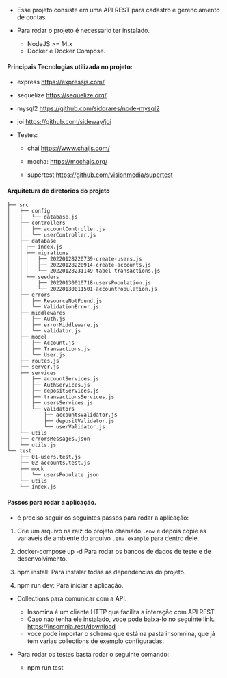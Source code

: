 - Esse projeto consiste em uma API REST para cadastro e gerenciamento de contas.

- Para rodar o projeto é necessario ter instalado.

  - NodeJS >= 14.x
  - Docker e Docker Compose.

#### Principais Tecnologias utilizada no projeto:

- express
  https://expressjs.com/

- sequelize
  https://sequelize.org/

- mysql2
  https://github.com/sidorares/node-mysql2

- joi
  https://github.com/sideway/joi

- Testes:

  - chai
    https://www.chaijs.com/

  - mocha:
    https://mochajs.org/

  - supertest
    https://github.com/visionmedia/supertest

#### Arquitetura de diretorios do projeto

```
├── src
│   ├── config
│   │   └── database.js
│   ├── controllers
│   │   ├── accountController.js
│   │   └── userController.js
│   ├── database
│   │ ├── index.js
│   │ ├── migrations
│   │ │   ├── 20220128220739-create-users.js
│   │ │   ├── 20220128220914-create-accounts.js
│   │ │   └── 20220128231149-tabel-transactions.js
│   │ └── seeders
│   │     ├── 20220130010718-usersPopulation.js
│   │     └── 20220130011501-accountPopulation.js
│   ├── errors
│   │   ├── ResourceNotFound.js
│   │   └── ValidationError.js
│   ├── middlewares
│   │   ├── Auth.js
│   │   ├── errorMiddleware.js
│   │   └── validator.js
│   ├── model
│   │   ├── Account.js
│   │   ├── Transactions.js
│   │   └── User.js
│   ├── routes.js
│   ├── server.js
│   ├── services
│   │   ├── accountServices.js
│   │   ├── AuthServices.js
│   │   ├── depositServices.js
│   │   ├── transactionsServices.js
│   │   ├── usersServices.js
│   │   └── validators
│   │       ├── accountsValidator.js
│   │       ├── depositValidator.js
│   │       └── userValidator.js
│   └── utils
│   ├── errorsMessages.json
│   └── utils.js
└── test
    ├── 01-users.test.js
    ├── 02-accounts.test.js
    ├── mock
    │   └── usersPopulate.json
    └── utils
    └── index.js
```

#### Passos para rodar a aplicação.

- é preciso seguir os seguintes passos para rodar a aplicação:

1. Crie um arquivo na raiz do projeto chamado `.env` e depois copie as variaveis de ambiente do arquivo `.env.example` para dentro dele.

2. docker-compose up -d
   Para rodar os bancos de dados de teste e de desenvolvimento.

3. npm install:
   Para instalar todas as dependencias do projeto.

4. npm run dev:
   Para iniciar a aplicação.

- Collections para comunicar com a API.

  - Insomina é um cliente HTTP que facilita a interação com API REST.
  - Caso nao tenha ele instalado, voce pode baixa-lo no seguinte link.
    https://insomnia.rest/download
  - voce pode importar o schema que está na pasta insomnina, que já tem varias collections de exemplo configuradas.

- Para rodar os testes basta rodar o seguinte comando:
  - npm run test
